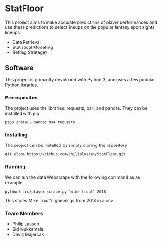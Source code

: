 # StatFloor


This project aims to make accurate predictions of player performances and use these predictions to select lineups on the popular fantasy sport sights lineups

  - Data Retrieval
  - Statistical Modelling
  - Betting Strategey

## Software 

This project is primarilty devoloped with Python 3, and uses a few popular Python libraries.

### Prerequisites

The project uses the libraries: requests, bs4, and pandas. They can be installed with pip

```
pip3 install pandas bs4 requests
```

### Installing

The project can be installed by simply cloning the repository
```
git clone https://github.com/philiplassen/StatFloor.git
```


### Running

We can run the data Webscrape with the following command as an example.
```
python3 src/player_scrape.py "mike trout" 2018
``` 
This stores Mike Trout's gamelogs from 2018 in a csv


### Team Members
- Philip Lassen
- Sid Mukkamala
- David Majercak


